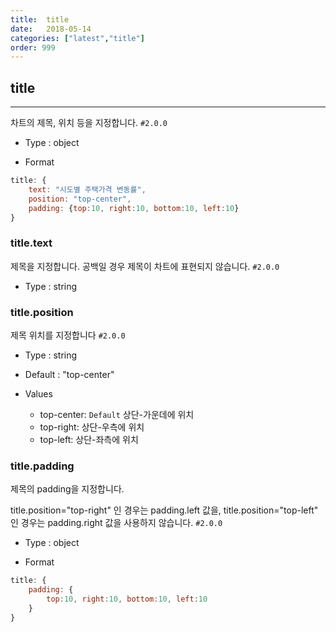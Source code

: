```yaml
---
title:  title
date:   2018-05-14
categories: ["latest","title"]
order: 999
---
```


## title 
---

차트의 제목, 위치 등을 지정합니다. `#2.0.0`


* Type : object

* Format
```javascript
title: {
    text: "시도별 주택가격 변동률",
    position: "top-center",
    padding: {top:10, right:10, bottom:10, left:10}
}
```


### title.text

제목을 지정합니다. 공백일 경우 제목이 차트에 표현되지 않습니다. `#2.0.0`

* Type : string


### title.position

제목 위치를 지정합니다 `#2.0.0`


* Type : string

* Default : "top-center"

* Values

	* top-center: `Default` 상단-가운데에 위치
	* top-right: 상단-우측에 위치
	* top-left: 상단-좌측에 위치



### title.padding

제목의 padding을 지정합니다.

title.position="top-right" 인 경우는 padding.left 값을, title.position="top-left" 인 경우는 padding.right 값을 사용하지 않습니다.
 `#2.0.0`

* Type : object

* Format
```javascript
title: {
    padding: { 
        top:10, right:10, bottom:10, left:10
    }
}
```

